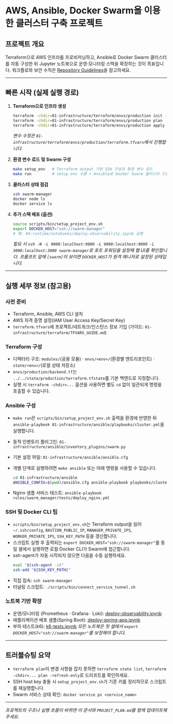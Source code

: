 # AWS, Ansible, Docker Swarm을 이용한 클러스터 구축 프로젝트

## 프로젝트 개요

Terraform으로 AWS 인프라를 프로비저닝하고, Ansible로 Docker Swarm 클러스터를 자동 구성한 뒤 Jupyter 노트북으로 운영·모니터링 스택을 확장하는 것이 목표입니다. 워크플로와 보안 수칙은 [Repository Guidelines](AGENTS.md)을 참고하세요.

---

## 빠른 시작 (실제 실행 경로)

1. **Terraform으로 인프라 생성**
   ```bash
   terraform -chdir=01-infrastructure/terraform/envs/production init -reconfigure
   terraform -chdir=01-infrastructure/terraform/envs/production plan
   terraform -chdir=01-infrastructure/terraform/envs/production apply -auto-approve
   ```
   *변수 수정은 `01-infrastructure/terraform/envs/production/terraform.tfvars`에서 진행합니다.*

2. **환경 변수 로드 및 Swarm 구성**
   ```bash
   make setup_env   # Terraform output 기반 SSH 구성과 환경 변수 로드
   make run         # setup_env 수행 + Ansible로 Docker Swarm 클러스터 구성
   ```

3. **클러스터 상태 점검**
   ```bash
   ssh swarm-manager
   docker node ls
   docker service ls
   ```

4. **추가 스택 배포 (옵션)**
   ```bash
   source scripts/bin/setup_project_env.sh
   export DOCKER_HOST="ssh://swarm-manager"
   # 예: 04-runtime/notebooks/deploy-observability.ipynb 실행
   ```
   *필요 시 `ssh -N -L 9000:localhost:9000 -L 9090:localhost:9090 -L 3000:localhost:3000 swarm-manager`로 포트 포워딩을 설정해 웹 UI를 확인합니다.*
   *프롬프트 앞에 `[swarm]`이 보이면 `DOCKER_HOST`가 원격 매니저로 설정된 상태입니다.*

---

## 실행 세부 정보 (참고용)

### 사전 준비
- Terraform, Ansible, AWS CLI 설치
- AWS 자격 증명 설정(IAM User Access Key/Secret Key)
- `terraform.tfvars`에 프로젝트/네트워크/인스턴스 정보 기입 (가이드: `01-infrastructure/terraform/TFVARS_GUIDE.md`)

### Terraform 구성
- 디렉터리 구조: `modules/`(공용 모듈) · `envs/<env>/`(환경별 엔트리포인트) · `state/<env>/`(로컬 상태 저장소)
- `envs/production/backend.tf`는 `../../state/production/terraform.tfstate`를 기본 백엔드로 지정합니다.
- 실행 시 `terraform -chdir=...` 옵션을 사용하면 별도 `cd` 없이 일관되게 명령을 호출할 수 있습니다.

### Ansible 구성
- `make run`은 `scripts/bin/setup_project_env.sh` 출력을 환경에 반영한 뒤 `ansible-playbook 01-infrastructure/ansible/playbooks/cluster.yml`을 실행합니다.
- 동적 인벤토리 플러그인: `01-infrastructure/ansible/inventory_plugins/swarm.py`
- 기본 설정 파일: `01-infrastructure/ansible/ansible.cfg`
- 개별 단계로 실행하려면 `make ansible` 또는 아래 명령을 사용할 수 있습니다.

  ```bash
  cd 01-infrastructure/ansible
  ANSIBLE_CONFIG=$(pwd)/ansible.cfg ansible-playbook playbooks/cluster.yml
  ```
- Nginx 샘플 서비스 테스트: `ansible-playbook roles/swarm_manager/tests/deploy_nginx.yml`

### SSH 및 Docker CLI 팁
- `scripts/bin/setup_project_env.sh`는 Terraform output을 읽어 `~/.ssh/config`, `BASTION_PUBLIC_IP`, `MANAGER_PRIVATE_IPS`, `WORKER_PRIVATE_IPS`, `SSH_KEY_PATH` 등을 갱신합니다.
- 스크립트 실행 후 출력되는 `export DOCKER_HOST="ssh://swarm-manager"`를 동일 셀에서 실행하면 로컬 Docker CLI가 Swarm에 접근합니다.
- ssh-agent가 자동 시작되지 않으면 다음을 수동 실행하세요.
  ```bash
  eval "$(ssh-agent -s)"
  ssh-add "${SSH_KEY_PATH}"
  ```
- 직접 접속: `ssh swarm-manager`
- 터널링 스크립트: `./scripts/bin/connect_service_tunnel.sh`

### 노트북 기반 확장
- 운영/모니터링 (Prometheus · Grafana · Loki): [deploy-observability.ipynb](04-runtime/notebooks/deploy-observability.ipynb)
- 애플리케이션 배포 샘플(Spring Boot): [deploy-spring-app.ipynb](04-runtime/notebooks/deploy-spring-app.ipynb)
- 부하 테스트(k6): [k6-tests.ipynb](04-runtime/notebooks/k6-tests.ipynb)
  *모든 노트북은 첫 셀에서 `export DOCKER_HOST="ssh://swarm-manager"`를 보장해야 합니다.*

---

## 트러블슈팅 요약
- `terraform plan`이 변경 사항을 잡지 못하면 `terraform state list`, `terraform -chdir=... plan -refresh-only`로 드리프트를 확인하세요.
- SSH host key 충돌 시 `setup_project_env.sh`가 기존 키를 정리하므로 스크립트를 재실행합니다.
- Swarm 서비스 상태 확인: `docker service ps <service_name>`

---

*프로젝트의 구조나 실행 흐름이 바뀌면 이 문서와 `PROJECT_PLAN.md`를 함께 업데이트해 주세요.*

